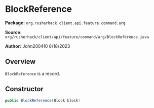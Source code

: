 # BlockReference

**Package:** `org.rusherhack.client.api.feature.command.arg`

**Source:** `org/rusherhack/client/api/feature/command/arg/BlockReference.java`

**Author:** John200410 8/18/2023



## Overview

`BlockReference` is a record.

## Constructor

```java
public BlockReference(Block block)
```

